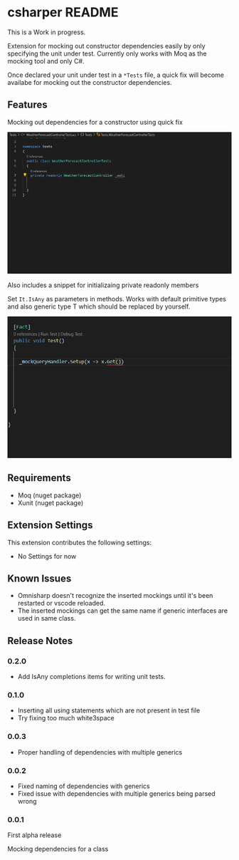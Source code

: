 # csharper README

This is a Work in progress.

Extension for mocking out constructor dependencies easily by only specifying the unit under test. Currently only works with Moq as the mocking tool and only C#.

Once declared your unit under test in a `*Tests` file, a quick fix will become availabe for mocking out the constructor dependencies. 

## Features

Mocking out dependencies for a constructor using quick fix

![Mock depedencies](images/mock-dependencies-v2.gif)

Also includes a snippet for initializaing private readonly members

Set `It.IsAny` as parameters in methods. Works with default primitive types and also generic type T which should be replaced by yourself.

![Any parameters](images/mock-parameters.gif)

## Requirements

* Moq (nuget package)
* Xunit (nuget package)

## Extension Settings

This extension contributes the following settings:

* No Settings for now

## Known Issues

* Omnisharp doesn't recognize the inserted mockings until it's been restarted or vscode reloaded.
* The inserted mockings can get the same name if generic interfaces are used in same class.

## Release Notes

### 0.2.0

* Add IsAny completions items for writing unit tests.

### 0.1.0

* Inserting all using statements which are not present in test file
* Try fixing too much white3space

### 0.0.3

* Proper handling of dependencies with multiple generics

### 0.0.2

* Fixed naming of dependencies with generics
* Fixed issue with dependencies with multiple generics being parsed wrong

### 0.0.1

First alpha release

Mocking dependencies for a class
